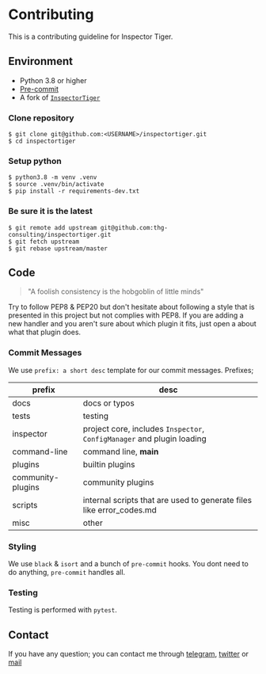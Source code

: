 # Contributing
This is a contributing guideline for Inspector Tiger.

## Environment
- Python 3.8 or higher
- [Pre-commit](https://pre-commit.com/)
- A fork of [`InspectorTiger`](https://github.com/thg-consulting/inspectortiger)

### Clone repository
```
$ git clone git@github.com:<USERNAME>/inspectortiger.git
$ cd inspectortiger
```

### Setup python
```
$ python3.8 -m venv .venv
$ source .venv/bin/activate
$ pip install -r requirements-dev.txt
```

### Be sure it is the latest
```
$ git remote add upstream git@github.com:thg-consulting/inspectortiger.git
$ git fetch upstream
$ git rebase upstream/master
```

## Code
> "A foolish consistency is the hobgoblin of little minds"

Try to follow PEP8 & PEP20 but don't hesitate about following a style that is presented in this project but not complies with PEP8. If you are adding a new handler and you aren't sure about which plugin it fits, just open a about what that plugin does.

### Commit Messages

We use `prefix: a short desc` template for our commit messages. Prefixes;

| prefix            | desc                                                                   |
|-------------------|------------------------------------------------------------------------|
| docs              | docs or typos                                                          |
| tests             | testing                                                                |
| inspector         | project core, includes `Inspector`, `ConfigManager` and plugin loading |
| command-line      | command line, __main__                                                 |
| plugins           | builtin plugins                                                        |
| community-plugins | community plugins                                                      |
| scripts           | internal scripts that are used to generate files like error_codes.md   |
| misc              | other                                                                  |

### Styling
We use `black` & `isort` and a bunch of `pre-commit` hooks. You dont need to do anything, `pre-commit` handles all.

### Testing
Testing is performed with `pytest`.

## Contact
If you have any question; you can contact me through [telegram](https://twitter.com/t.me/isidentical), [twitter](https://twitter.com/isidentical) or [mail](mailto:isidentical@gmail.com)
